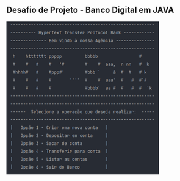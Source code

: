 ## Desafio de Projeto - Banco Digital em JAVA

<img src="Desafio_de_Projeto-Banco_Digital/javaBank.png" width=400 height=400>
